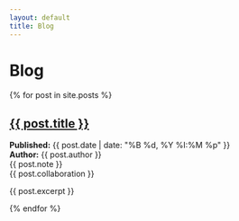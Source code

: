 ```yaml
---
layout: default
title: Blog
---
```


# Blog

{% for post in site.posts %}
  <article>
    <h2><a href="{{ post.url }}">{{ post.title }}</a></h2>
    <p class="meta">
      <strong>Published:</strong> {{ post.date | date: "%B %d, %Y %I:%M %p" }}<br>
      <strong>Author:</strong> {{ post.author }}<br>
      {{ post.note }}<br>
      {{ post.collaboration }}
    </p>
    <p>{{ post.excerpt }}</p>
  </article>
{% endfor %}
